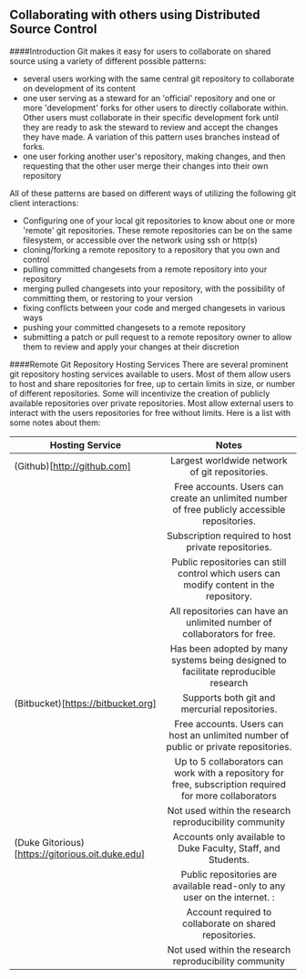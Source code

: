 Collaborating with others using Distributed Source Control
-

####Introduction
Git makes it easy for users to collaborate on shared source using a variety of different possible patterns:

+ several users working with the same central git repository to collaborate on development of its content
+ one user serving as a steward for an 'official' repository and one or more 'development' forks for other users to directly
collaborate within.  Other users must collaborate in their specific development fork until they are ready to ask the steward to
review and accept the changes they have made.  A variation of this pattern uses branches instead of forks.
+ one user forking another user's repository, making changes, and then requesting that the other user merge their changes
into their own repository

All of these patterns are based on different ways of utilizing the following git client interactions:

+ Configuring one of your local git repositories to know about one or more 'remote' git repositories.
These remote repositories can be on the same filesystem, or accessible over the network using ssh or http(s)
+ cloning/forking a remote repository to a repository that you own and control
+ pulling committed changesets from a remote repository into your repository
+ merging pulled changesets into your repository, with the possibility of committing them, or restoring to your version
+ fixing conflicts between your code and merged changesets in various ways
+ pushing your committed changesets to a remote repository
+ submitting a patch or pull request to a remote repository owner to allow them to review and apply your changes at their discretion

####Remote Git Repository Hosting Services
There are several prominent git repository hosting services available to users.  Most of them allow users to host and share repositories
for free, up to certain limits in size, or number of different repositories.  Some will incentivize the creation of publicly available repositories
over private repositories. Most allow external users to interact with the users repositories
for free without limits.  Here is a list with some notes about them:

| Hosting Service        | Notes           |
| ------------- |:-------------:|
| (Github)[http://github.com] |  Largest worldwide network of git repositories. |
|   | Free accounts.  Users can create an unlimited number of free publicly accessible repositories. |
|   | Subscription required to host private repositories. |
|   | Public repositories can still control which users can modify content in the repository. |
|   | All repositories can have an unlimited number of collaborators for free. |
|   | Has been adopted by many systems being designed to facilitate reproducible research |
| (Bitbucket)[https://bitbucket.org] | Supports both git and mercurial repositories. |
|   | Free accounts. Users can host an unlimited number of public or private repositories. |
|   | Up to 5 collaborators can work with a repository for free, subscription required for more collaborators |
|   | Not used within the research reproducibility community |
| (Duke Gitorious)[https://gitorious.oit.duke.edu] |  Accounts only available to Duke Faculty, Staff, and Students. |
|   | Public repositories are available read-only to any user on the internet. :|
|   | Account required to collaborate on shared repositories. |
|   | Not used within the research reproducibility community |

